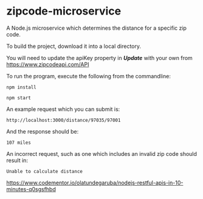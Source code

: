 # zipcode-microservice
A Node.js microservice which determines the distance for a specific zip code.

To build the project, download it into a local directory.
 
You will need to update the apiKey property in ***Update*** with your own from
https://www.zipcodeapi.com/API

To run the program, execute the following from the commandline:

`npm install`

`npm start`

An example request which you can submit is:

`http://localhost:3000/distance/97035/97001`

And the response should be:

`107 miles`

An incorrect request, such as one which includes an invalid zip code should result in:

`Unable to calculate distance`

https://www.codementor.io/olatundegaruba/nodejs-restful-apis-in-10-minutes-q0sgsfhbd